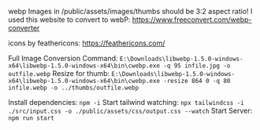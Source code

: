
webp Images in /public/assets/images/thumbs should be 3:2 aspect ratio!
I used this website to convert to webP: https://www.freeconvert.com/webp-converter


icons by feathericons: https://feathericons.com/

Full Image Conversion Command: `E:\Downloads\libwebp-1.5.0-windows-x64\libwebp-1.5.0-windows-x64\bin\cwebp.exe -q 95 infile.jpg -o outfile.webp`
Resize for thumb: `E:\Downloads\libwebp-1.5.0-windows-x64\libwebp-1.5.0-windows-x64\bin\cwebp.exe -resize 864 0 -q 80 infile.webp -o ../thumbs/outfile.webp`

Install dependencies: `npm -i`
Start tailwind watching: `npx tailwindcss -i ./src/input.css -o ./public/assets/css/output.css --watch`
Start Server: `npm run start`